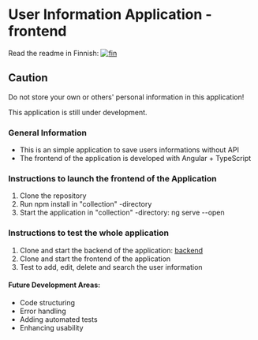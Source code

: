 # User Information Application - frontend

Read the readme in Finnish: [![fin](https://img.shields.io/badge/lang-fin-red.svg)](https://github.com/LottaViljamaa/user-information-collection-ui/blob/main/README.md)

## Caution
Do not store your own or others' personal information in this application!

This application is still under development.

### General Information
- This is an simple application to save users informations without API
- The frontend of the application is developed with Angular + TypeScript

### Instructions to launch the frontend of the Application
1. Clone the repository
2. Run npm install in "collection" -directory
3. Start the application in "collection" -directory: ng serve --open 

### Instructions to test the whole application
1. Clone and start the backend of the application: [backend](https://github.com/LottaViljamaa/user-information-collection-rest)
2. Clone and start the frontend of the application
3. Test to add, edit, delete and search the user information

#### Future Development Areas:
- Code structuring
- Error handling
- Adding automated tests
- Enhancing usability


